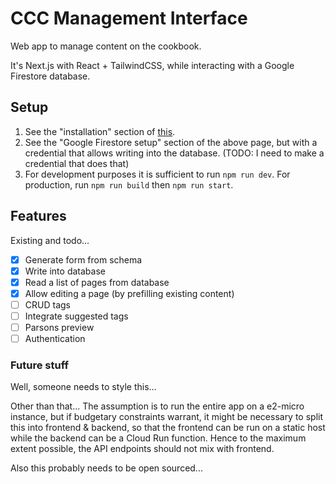 # CCC Management Interface

Web app to manage content on the cookbook.

It's Next.js with React + TailwindCSS, while interacting with a Google Firestore database.

## Setup

1. See the "installation" section of [this](https://github.com/creativecomputingcookbook/cwp-11ty/wiki/Development-Environment-Setup).
2. See the "Google Firestore setup" section of the above page, but with a credential that allows writing into the database. (TODO: I need to make a credential that does that)
3. For development purposes it is sufficient to run `npm run dev`. For production, run `npm run build` then `npm run start`.

## Features

Existing and todo...

- [x] Generate form from schema
- [x] Write into database
- [x] Read a list of pages from database
- [x] Allow editing a page (by prefilling existing content)
- [ ] CRUD tags
- [ ] Integrate suggested tags
- [ ] Parsons preview
- [ ] Authentication

### Future stuff

Well, someone needs to style this...

Other than that... The assumption is to run the entire app on a e2-micro instance, but if budgetary constraints warrant, it might be necessary to split this into frontend & backend, so that the frontend can be run on a static host while the backend can be a Cloud Run function. Hence to the maximum extent possible, the API endpoints should not mix with frontend.

Also this probably needs to be open sourced...
